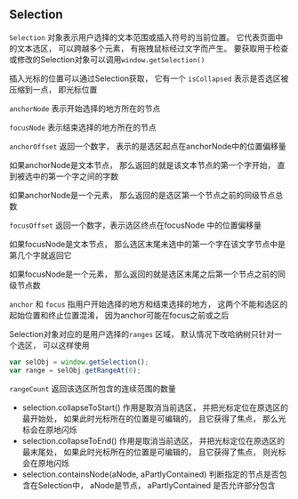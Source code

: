 ## Selection

`Selection` 对象表示用户选择的文本范围或插入符号的当前位置。 它代表页面中的文本选区， 可以跨越多个元素， 有拖拽鼠标经过文字而产生。 要获取用于检查或修改的Selection对象可以调用`window.getSelection()`

插入光标的位置可以通过Selection获取， 它有一个 `isCollapsed` 表示是否选区被压缩到一点， 即光标位置

`anchorNode` 表示开始选择的地方所在的节点

`focusNode` 表示结束选择的地方所在的节点

`anchorOffset` 返回一个数字， 表示的是选区起点在anchorNode中的位置偏移量

如果anchorNode是文本节点， 那么返回的就是该文本节点的第一个字开始， 直到被选中的第一个字之间的字数

如果anchorNode是一个元素， 那么返回的是选区第一个节点之前的同级节点总数

`focusOffset` 返回一个数字，表示选区终点在focusNode 中的位置偏移量

如果focusNode是文本节点， 那么选区末尾未选中的第一个字在该文字节点中是第几个字就返回它

如果focusNode是一个元素， 那么返回的就是选区末尾之后第一个节点之前的同级节点数

`anchor` 和 `focus` 指用户开始选择的地方和结束选择的地方， 这两个不能和选区的起始位置和终止位置混淆， 因为anchor可能在focus之前或之后

Selection对象对应的是用户选择的`ranges` 区域， 默认情况下改哈纳树只针对一个选区， 可以这样使用

```js
var selObj = window.getSelection();
var range = selObj.getRangeAt(0);
```



`rangeCount` 返回该选区所包含的连续范围的数量



* selection.collapseToStart() 作用是取消当前选区， 并把光标定位在原选区的最开始处， 如果此时光标所在的位置是可编辑的， 且它获得了焦点， 那么光标会在原地闪烁
* selection.collapseToEnd() 作用是取消当前选区， 并把光标定位在原选区的最末尾处， 如果此时光标所在的位置是可编辑的， 且它获得了焦点， 则光标会在原地闪烁
* selection.containsNode(aNode, aPartlyContained) 判断指定的节点是否包含在Selection中， aNode是节点， aPartlyContained 是否允许部分包含